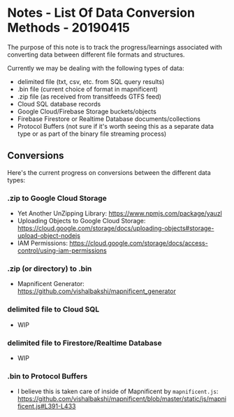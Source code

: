 # Notes - List Of Data Conversion Methods - 20190415

The purpose of this note is to track the progress/learnings associated with converting data between different file formats and structures.

Currently we may be dealing with the following types of data:

  - delimited file (txt, csv, etc. from SQL query results)
  - .bin file (current choice of format in mapnificent)
  - .zip file (as received from transitfeeds GTFS feed)
  - Cloud SQL database records
  - Google Cloud/Firebase Storage buckets/objects
  - Firebase Firestore or Realtime Database documents/collections
  - Protocol Buffers (not sure if it's worth seeing this as a separate data type or as part of the binary file streaming process)
  
## Conversions
  
Here's the current progress on conversions between the different data types:
  
### .zip to Google Cloud Storage
  - Yet Another UnZipping Library: https://www.npmjs.com/package/yauzl
  - Uploading Objects to Google Cloud Storage: https://cloud.google.com/storage/docs/uploading-objects#storage-upload-object-nodejs
  - IAM Permissions: https://cloud.google.com/storage/docs/access-control/using-iam-permissions
      
### .zip (or directory) to .bin
  - Mapnificent Generator: https://github.com/vishalbakshi/mapnificent_generator

### delimited file to Cloud SQL
  - WIP


### delimited file to Firestore/Realtime Database
  - WIP
  
### .bin to Protocol Buffers
  - I believe this is taken care of inside of Mapnificent by `mapnificent.js`: https://github.com/vishalbakshi/mapnificent/blob/master/static/js/mapnificent.js#L391-L433

